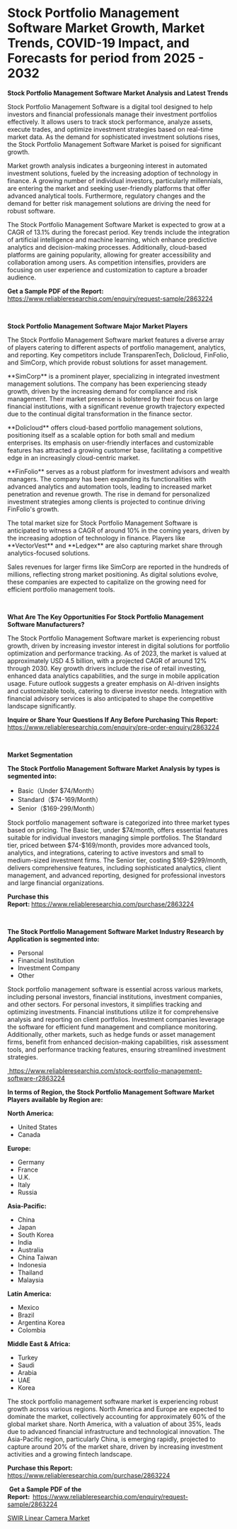 <p><h1>Stock Portfolio Management Software Market Growth, Market Trends, COVID-19 Impact, and Forecasts for period from 2025 - 2032</h1></p><p><strong>Stock Portfolio Management Software Market Analysis and Latest Trends</strong></p>
<p><p>Stock Portfolio Management Software is a digital tool designed to help investors and financial professionals manage their investment portfolios effectively. It allows users to track stock performance, analyze assets, execute trades, and optimize investment strategies based on real-time market data. As the demand for sophisticated investment solutions rises, the Stock Portfolio Management Software Market is poised for significant growth.</p><p>Market growth analysis indicates a burgeoning interest in automated investment solutions, fueled by the increasing adoption of technology in finance. A growing number of individual investors, particularly millennials, are entering the market and seeking user-friendly platforms that offer advanced analytical tools. Furthermore, regulatory changes and the demand for better risk management solutions are driving the need for robust software.</p><p>The Stock Portfolio Management Software Market is expected to grow at a CAGR of 13.1% during the forecast period. Key trends include the integration of artificial intelligence and machine learning, which enhance predictive analytics and decision-making processes. Additionally, cloud-based platforms are gaining popularity, allowing for greater accessibility and collaboration among users. As competition intensifies, providers are focusing on user experience and customization to capture a broader audience.</p></p>
<p><strong>Get a Sample PDF of the Report:&nbsp;</strong> <a href="https://www.reliableresearchiq.com/enquiry/request-sample/2863224?utm_campaign=3048&utm_medium=2&utm_source=Github&utm_content=ia&utm_term=12032025&utm_id=stock-portfolio-management-software">https://www.reliableresearchiq.com/enquiry/request-sample/2863224</a></p>
<p>&nbsp;</p>
<p><strong>Stock Portfolio Management Software Major Market Players</strong></p>
<p><p>The Stock Portfolio Management Software market features a diverse array of players catering to different aspects of portfolio management, analytics, and reporting. Key competitors include TransparenTech, Dolicloud, FinFolio, and SimCorp, which provide robust solutions for asset management.</p><p>**SimCorp** is a prominent player, specializing in integrated investment management solutions. The company has been experiencing steady growth, driven by the increasing demand for compliance and risk management. Their market presence is bolstered by their focus on large financial institutions, with a significant revenue growth trajectory expected due to the continual digital transformation in the finance sector. </p><p>**Dolicloud** offers cloud-based portfolio management solutions, positioning itself as a scalable option for both small and medium enterprises. Its emphasis on user-friendly interfaces and customizable features has attracted a growing customer base, facilitating a competitive edge in an increasingly cloud-centric market.</p><p>**FinFolio** serves as a robust platform for investment advisors and wealth managers. The company has been expanding its functionalities with advanced analytics and automation tools, leading to increased market penetration and revenue growth. The rise in demand for personalized investment strategies among clients is projected to continue driving FinFolio's growth.</p><p>The total market size for Stock Portfolio Management Software is anticipated to witness a CAGR of around 10% in the coming years, driven by the increasing adoption of technology in finance. Players like **VectorVest** and **Ledgex** are also capturing market share through analytics-focused solutions.</p><p>Sales revenues for larger firms like SimCorp are reported in the hundreds of millions, reflecting strong market positioning. As digital solutions evolve, these companies are expected to capitalize on the growing need for efficient portfolio management tools.</p></p>
<p>&nbsp;</p>
<p><strong>What Are The Key Opportunities For Stock Portfolio Management Software Manufacturers?</strong></p>
<p><p>The Stock Portfolio Management Software market is experiencing robust growth, driven by increasing investor interest in digital solutions for portfolio optimization and performance tracking. As of 2023, the market is valued at approximately USD 4.5 billion, with a projected CAGR of around 12% through 2030. Key growth drivers include the rise of retail investing, enhanced data analytics capabilities, and the surge in mobile application usage. Future outlook suggests a greater emphasis on AI-driven insights and customizable tools, catering to diverse investor needs. Integration with financial advisory services is also anticipated to shape the competitive landscape significantly.</p></p>
<p><strong>Inquire or Share Your Questions If Any Before Purchasing This Report:</strong> <a href="https://www.reliableresearchiq.com/enquiry/pre-order-enquiry/2863224?utm_campaign=3048&utm_medium=2&utm_source=Github&utm_content=ia&utm_term=12032025&utm_id=stock-portfolio-management-software">https://www.reliableresearchiq.com/enquiry/pre-order-enquiry/2863224</a></p>
<p>&nbsp;</p>
<p><strong>Market Segmentation</strong></p>
<p><strong>The Stock Portfolio Management Software Market Analysis by types is segmented into:</strong></p>
<p><ul><li>Basic（Under $74/Month）</li><li>Standard（$74-169/Month）</li><li>Senior（$169-299/Month）</li></ul></p>
<p><p>Stock portfolio management software is categorized into three market types based on pricing. The Basic tier, under $74/month, offers essential features suitable for individual investors managing simple portfolios. The Standard tier, priced between $74-$169/month, provides more advanced tools, analytics, and integrations, catering to active investors and small to medium-sized investment firms. The Senior tier, costing $169-$299/month, delivers comprehensive features, including sophisticated analytics, client management, and advanced reporting, designed for professional investors and large financial organizations.</p></p>
<p><strong>Purchase this Report:&nbsp;</strong><a href="https://www.reliableresearchiq.com/purchase/2863224?utm_campaign=3048&utm_medium=2&utm_source=Github&utm_content=ia&utm_term=12032025&utm_id=stock-portfolio-management-software">https://www.reliableresearchiq.com/purchase/2863224</a></p>
<p>&nbsp;</p>
<p><strong>The Stock Portfolio Management Software Market Industry Research by Application is segmented into:</strong></p>
<p><ul><li>Personal</li><li>Financial Institution</li><li>Investment Company</li><li>Other</li></ul></p>
<p><p>Stock portfolio management software is essential across various markets, including personal investors, financial institutions, investment companies, and other sectors. For personal investors, it simplifies tracking and optimizing investments. Financial institutions utilize it for comprehensive analysis and reporting on client portfolios. Investment companies leverage the software for efficient fund management and compliance monitoring. Additionally, other markets, such as hedge funds or asset management firms, benefit from enhanced decision-making capabilities, risk assessment tools, and performance tracking features, ensuring streamlined investment strategies.</p></p>
<p><a href="https://www.reliableresearchiq.com/stock-portfolio-management-software-r2863224?utm_campaign=3048&utm_medium=2&utm_source=Github&utm_content=ia&utm_term=12032025&utm_id=stock-portfolio-management-software">&nbsp;https://www.reliableresearchiq.com/stock-portfolio-management-software-r2863224</a></p>
<p><strong>In terms of Region, the Stock Portfolio Management Software Market Players available by Region are:</strong></p>
<p>
    <p> <strong> North America: </strong>
        <ul>
            <li>United States</li>
            <li>Canada</li>
        </ul>
        </p> 
    <p> <strong> Europe: </strong>
        <ul>
            <li>Germany</li>
            <li>France</li>
            <li>U.K.</li>
            <li>Italy</li>
            <li>Russia</li>
        </ul>
        </p> 
    <p> <strong> Asia-Pacific: </strong>
        <ul>
            <li>China</li>
            <li>Japan</li>
            <li>South Korea</li>
            <li>India</li>
            <li>Australia</li>
            <li>China Taiwan</li>
            <li>Indonesia</li>
            <li>Thailand</li>
            <li>Malaysia</li>
        </ul>
        </p> 
    <p> <strong> Latin America: </strong>
        <ul>
            <li>Mexico</li>
            <li>Brazil</li>
            <li>Argentina Korea</li>
            <li>Colombia</li>
        </ul>
        </p> 
    <p> <strong> Middle East & Africa: </strong>
        <ul>
            <li>Turkey</li>
            <li>Saudi</li>
            <li>Arabia</li>
            <li>UAE</li>
            <li>Korea</li>
        </ul>
    </p>
    </p>
<p><p>The stock portfolio management software market is experiencing robust growth across various regions. North America and Europe are expected to dominate the market, collectively accounting for approximately 60% of the global market share. North America, with a valuation of about 35%, leads due to advanced financial infrastructure and technological innovation. The Asia-Pacific region, particularly China, is emerging rapidly, projected to capture around 20% of the market share, driven by increasing investment activities and a growing fintech landscape.</p></p>
<p><strong>Purchase this Report: </strong><a href="https://www.reliableresearchiq.com/purchase/2863224?utm_campaign=3048&utm_medium=2&utm_source=Github&utm_content=ia&utm_term=12032025&utm_id=stock-portfolio-management-software">https://www.reliableresearchiq.com/purchase/2863224</a></p>
<p>&nbsp;<strong>Get a Sample PDF of the Report:&nbsp;&nbsp;</strong><a href="https://www.reliableresearchiq.com/enquiry/request-sample/2863224?utm_campaign=3048&utm_medium=2&utm_source=Github&utm_content=ia&utm_term=12032025&utm_id=stock-portfolio-management-software">https://www.reliableresearchiq.com/enquiry/request-sample/2863224</a></p>
<p><strong></strong></p>
<p><p><a href="https://github.com/leyesamilej/Market-Research-Report-List-1/blob/main/swir-linear-camera-market.md?utm_campaign=3048&utm_medium=2&utm_source=Github&utm_content=ia&utm_term=12032025&utm_id=stock-portfolio-management-software">SWIR Linear Camera Market</a></p></p>